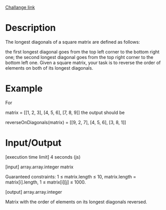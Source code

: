 [Challange link](https://codefights.com/arcade/code-arcade/list-backwoods/Akspcu9ewiYapWkrp)
# Description
The longest diagonals of a square matrix are defined as follows:

the first longest diagonal goes from the top left corner to the bottom right one;
the second longest diagonal goes from the top right corner to the bottom left one.
Given a square matrix, your task is to reverse the order of elements on both of its longest diagonals.

# Example

For

matrix = [[1, 2, 3],
          [4, 5, 6],
          [7, 8, 9]]
the output should be

reverseOnDiagonals(matrix) = [[9, 2, 7],
                              [4, 5, 6],
                              [3, 8, 1]]
# Input/Output

[execution time limit] 4 seconds (js)

[input] array.array.integer matrix

Guaranteed constraints:
1 ≤ matrix.length ≤ 10,
matrix.length = matrix[i].length,
1 ≤ matrix[i][j] ≤ 1000.

[output] array.array.integer

Matrix with the order of elements on its longest diagonals reversed.